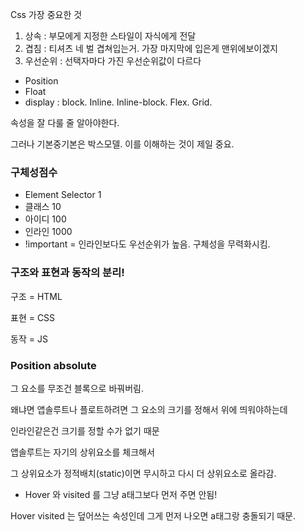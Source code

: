 Css 가장 중요한 것
1.	상속 : 부모에게 지정한 스타일이 자식에게 전달
2.	겹침 : 티셔츠 네 벌 겹쳐입는거. 가장 마지막에 입은게 맨위에보이겠지
3.	우선순위 : 선택자마다 가진 우선순위값이 다르다

- Position
- Float
- display : block. Inline. Inline-block. Flex. Grid.

속성을 잘 다룰 줄 알아야한다.

그러나 기본중기본은 박스모델. 이를 이해하는 것이 제일 중요.

### 구체성점수
- Element Selector 1
- 클래스 10
- 아이디 100
- 인라인 1000
- !important = 인라인보다도 우선순위가 높음. 구체성을 무력화시킴. 

### 구조와 표현과 동작의 분리!
구조 = HTML

표현 = CSS

동작 = JS

### Position absolute 

그 요소를 무조건 블록으로 바꿔버림.

왜냐면 앱솔루트나 플로트하려면 그 요소의 크기를 정해서 위에 띄워야하는데

인라인같은건 크기를 정할 수가 없기 때문

앱솔루트는 자기의 상위요소를 체크해서 

그 상위요소가 정적배치(static)이면 무시하고 다시 더 상위요소로 올라감. 

- Hover 와 visited 를 그냥 a태그보다 먼저 주면 안됨!

Hover visited 는 덮어쓰는 속성인데 그게 먼저 나오면 a태그랑 충돌되기 때문.
